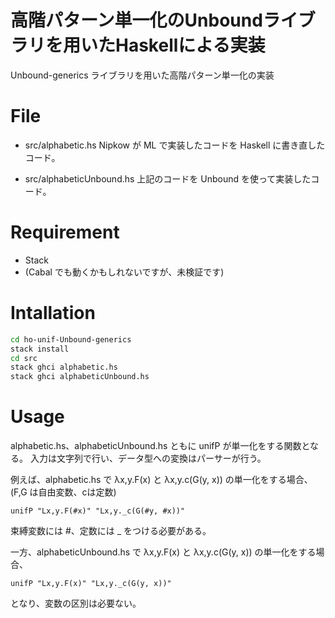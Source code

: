# 高階パターン単一化のUnboundライブラリを用いたHaskellによる実装

Unbound-generics ライブラリを用いた高階パターン単一化の実装

# File
* src/alphabetic.hs
Nipkow が ML で実装したコードを Haskell に書き直したコード。

* src/alphabeticUnbound.hs
上記のコードを Unbound を使って実装したコード。

# Requirement
* Stack
* (Cabal でも動くかもしれないですが、未検証です)

# Intallation
```bash
cd ho-unif-Unbound-generics
stack install
cd src
stack ghci alphabetic.hs
stack ghci alphabeticUnbound.hs
```

# Usage
alphabetic.hs、alphabeticUnbound.hs ともに unifP が単一化をする関数となる。
入力は文字列で行い、データ型への変換はパーサーが行う。

例えば、alphabetic.hs で λx,y.F(x) と λx,y.c(G(y, x)) の単一化をする場合、
(F,G は自由変数、cは定数)
```ghci
unifP "Lx,y.F(#x)" "Lx,y._c(G(#y, #x))"
```
束縛変数には #、定数には _ をつける必要がある。

一方、alphabeticUnbound.hs で λx,y.F(x) と λx,y.c(G(y, x)) の単一化をする場合、
```ghci
unifP "Lx,y.F(x)" "Lx,y._c(G(y, x))"
```
となり、変数の区別は必要ない。
